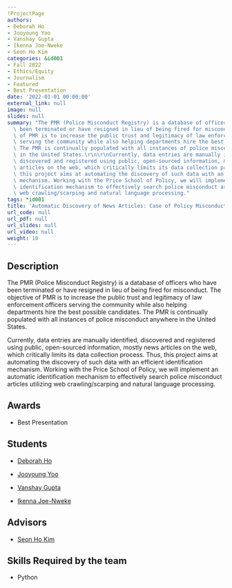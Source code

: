 ```yaml
---
!ProjectPage
authors:
- Deborah Ho
- Jooyoung Yoo
- Vanshay Gupta
- Ikenna Joe-Nweke
- Seon Ho Kim
categories: &id001
- Fall 2022
- Ethics/Equity
- Journalism
- Featured
- Best Presentation
date: '2022-01-01 00:00:00'
external_link: null
image: null
slides: null
summary: "The PMR (Police Misconduct Registry) is a database of officers who have\
  \ been terminated or have resigned in lieu of being fired for misconduct.  The objective\
  \ of PMR is to increase the public trust and legitimacy of law enforcement officers\
  \ serving the community while also helping departments hire the best possible candidates.\
  \ The PMR is continually populated with all instances of police misconduct anywhere\
  \ in the United States.\r\n\r\nCurrently, data entries are manually identified,\
  \ discovered and registered using public, open-sourced information, mostly news\
  \ articles on the web, which critically limits its data collection process. Thus,\
  \ this project aims at automating the discovery of such data with an efficient identification\
  \ mechanism. Working with the Price School of Policy, we will implement an automatic\
  \ identification mechanism to effectively search police misconduct articles utilizing\
  \ web crawling/scarping and natural language processing."
tags: *id001
title: 'Automatic Discovery of News Articles: Case of Policy Misconduct'
url_code: null
url_pdf: null
url_slides: null
url_video: null
weight: 10
---
```

## Description

The PMR (Police Misconduct Registry) is a database of officers who have been terminated or have resigned in lieu of being fired for misconduct.  The objective of PMR is to increase the public trust and legitimacy of law enforcement officers serving the community while also helping departments hire the best possible candidates. The PMR is continually populated with all instances of police misconduct anywhere in the United States.

Currently, data entries are manually identified, discovered and registered using public, open-sourced information, mostly news articles on the web, which critically limits its data collection process. Thus, this project aims at automating the discovery of such data with an efficient identification mechanism. Working with the Price School of Policy, we will implement an automatic identification mechanism to effectively search police misconduct articles utilizing web crawling/scarping and natural language processing.



## Awards
* Best Presentation





## Students

* [Deborah Ho](../../../author/deborah-ho)

* [Jooyoung Yoo](../../../author/jooyoung-yoo)

* [Vanshay Gupta](../../../author/vanshay-gupta)

* [Ikenna Joe-Nweke](../../../author/ikenna-joe-nweke)

## Advisors

* [Seon Ho Kim](../../../author/seon-ho-kim)

## Skills Required by the team


* Python